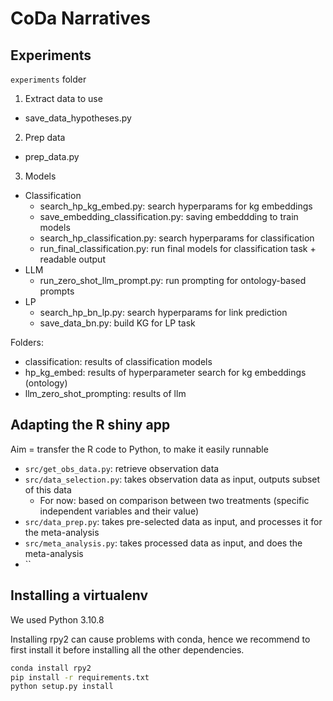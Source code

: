 # CoDa Narratives

## Experiments

`experiments` folder

1. Extract data to use
* save_data_hypotheses.py

2. Prep data
* prep_data.py

3. Models

* Classification
    * search_hp_kg_embed.py: search hyperparams for kg embeddings
    * save_embedding_classification.py: saving embeddding to train models
    * search_hp_classification.py: search hyperparams for classification
    * run_final_classification.py: run final models for classification task + readable output
* LLM
    * run_zero_shot_llm_prompt.py: run prompting for ontology-based prompts
* LP
    * search_hp_bn_lp.py: search hyperparams for link prediction
    * save_data_bn.py: build KG for LP task


Folders:
* classification: results of classification models
* hp_kg_embed: results of hyperparameter search for kg embeddings (ontology)
* llm_zero_shot_prompting: results of llm 

## Adapting the R shiny app

Aim = transfer the R code to Python, to make it easily runnable

* `src/get_obs_data.py`: retrieve observation data
* `src/data_selection.py`: takes observation data as input, outputs subset of this data
    * For now: based on comparison between two treatments (specific independent variables and their value)
* `src/data_prep.py`: takes pre-selected data as input, and processes it for the meta-analysis
* `src/meta_analysis.py`: takes processed data as input, and does the meta-analysis
* ``


## Installing a virtualenv

We used Python 3.10.8

Installing rpy2 can cause problems with conda, hence we recommend to first install it before installing all the other dependencies.

```bash
conda install rpy2
pip install -r requirements.txt
python setup.py install
```